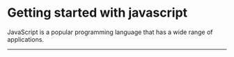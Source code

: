 # Getting started with javascript  

JavaScript is a popular programming 
language that has a wide range of 
applications.
___
